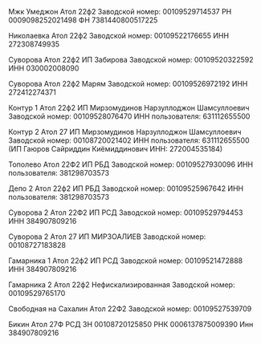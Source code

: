 Мжк Умеджон Атол 22ф2
Заводской номер: 00109529714537
РН 0009098252021498
ФН 7381440800517225

Николаевка Атол 22ф2
Заводской номер: 00109522176655
ИНН 272308749935

Суворова Атол 22ф2 ИП Забирова
Заводской номер: 00109520322592
ИНН 030002008090

Суворова Атол 22ф2 Марям
Заводской номер: 00109526972192
ИНН 272412274371

Контур 1 Атол 22ф2 ИП Мирзомудинов Нарзуллоджон Шамсуллоевич
Заводской номер: 00109528076470
ИНН пользователя: 631112655500

Контур 2 Атол 27 ИП Мирзомудинов Нарзуллоджон Шамсуллоевич
Заводской номер: 00108720021402
ИНН пользователя: 631112655500
(ИП Гаюров Сайриддин Киёмиддинович
ИНН: 272004535184)

Тополево Атол 22Ф2 ИП РБД
Заводской номер: 00109527930096
ИНН пользователя: 381298703573

Депо 2 Атол 22ф2 ИП РБД
Заводской номер: 00109525967642
ИНН пользователя: 381298703573

Суворова 2 Атол 22Ф2 ИП РСД
Заводской номер: 00109529794453
ИНН 384907809216

Суворова 2 Атол 27 ИП МИРЗОАЛИЕВ
Заводской номер: 00108727183828

Гамарника 1 Атол 22ф2 ИП РСД
Заводской номер: 00109521472888
ИНН 384907809216

Гамарника 2 Атол 22ф2 Нефискализированная
Заводской номер: 00109529765170

 Свободная на Сахалин  Атол 22Ф2
 Заводской номер: 00109527539709

Бикин Атол 27Ф РСД 
ЗН 00108720125850
РНК 0006137875009390
Инн 384907809216